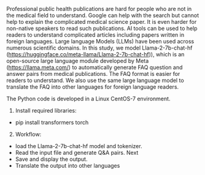 Professional public health publications are hard for people who are not in the medical field to understand. Google can help with the search but cannot help to explain the complicated medical science paper.  It is even harder for non-native speakers to read such publications. AI tools can be used to help readers to understand complicated articles including papers written in foreign languages. Large language Models (LLMs) have been used across numerous scientific domains. In this study, we model Llama-2-7b-chat-hf (https://huggingface.co/meta-llama/Llama-2-7b-chat-hf)), which is an open-source large language module developed by Meta (https://llama.meta.com/) to automatically generate FAQ question and answer pairs from medical publications. The FAQ format is easier for readers to understand. We also use the same large language model to translate the FAQ into other languages for foreign language readers.

The Python code is developed in a Linux CentOS-7 environment. 

1) Install required libraries:
- pip install transformers torch

2) Workflow:
-  load the Llama-2-7b-chat-hf model and tokenizer.
-  Read the input file and generate Q&A pairs. Next
-  Save and display the output.
-  Translate the output into other languages


